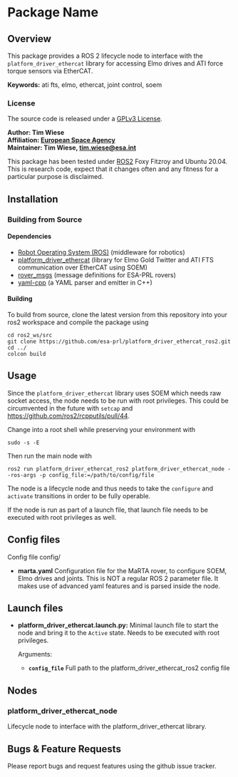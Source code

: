 # Package Name

## Overview

This package provides a ROS 2 lifecycle node to interface with the `platform_driver_ethercat` library for accessing Elmo drives and ATI force torque sensors via EtherCAT.

**Keywords:** ati fts, elmo, ethercat, joint control, soem

### License

The source code is released under a [GPLv3 License](https://www.gnu.org/licenses/gpl-3.0.en.html).

**Author: Tim Wiese<br />
Affiliation: [European Space Agency](https://www.esa.int/)<br />
Maintainer: Tim Wiese, tim.wiese@esa.int**

This package has been tested under [ROS2] Foxy Fitzroy and Ubuntu 20.04. This is research code, expect that it changes often and any fitness for a particular purpose is disclaimed.

## Installation

### Building from Source

#### Dependencies

- [Robot Operating System (ROS)](http://wiki.ros.org) (middleware for robotics)
- [platform_driver_ethercat](https://github.com/esa-prl/drivers-platform_driver_ethercat) (library for Elmo Gold Twitter and ATI FTS communication over EtherCAT using SOEM)
- [rover_msgs](https://github.com/esa-prl/rover_msgs) (message definitions for ESA-PRL rovers)
- [yaml-cpp](https://github.com/jbeder/yaml-cpp) (a YAML parser and emitter in C++)

#### Building

To build from source, clone the latest version from this repository into your ros2 workspace and compile the package using

	cd ros2_ws/src
	git clone https://github.com/esa-prl/platform_driver_ethercat_ros2.git
	cd ../
	colcon build

## Usage

Since the `platform_driver_ethercat` library uses SOEM which needs raw socket access, the node needs to be run with root privileges. This could be circumvented in the future with `setcap` and https://github.com/ros2/rcpputils/pull/44.

Change into a root shell while preserving your environment with

    sudo -s -E

Then run the main node with

	ros2 run platform_driver_ethercat_ros2 platform_driver_ethercat_node --ros-args -p config_file:=/path/to/config/file

The node is a lifecycle node and thus needs to take the `configure` and `activate` transitions in order to be fully operable.

If the node is run as part of a launch file, that launch file needs to be executed with root privileges as well. 

## Config files

Config file config/

* **marta.yaml** Configuration file for the MaRTA rover, to configure SOEM, Elmo drives and joints. This is NOT a regular ROS 2 parameter file. It makes use of advanced yaml features and is parsed inside the node.

## Launch files

* **platform_driver_ethercat.launch.py:** Minimal launch file to start the node and bring it to the `Active` state. Needs to be executed with root privileges.

    Arguments:

    - **`config_file`** Full path to the platform_driver_ethercat_ros2 config file

## Nodes

### platform_driver_ethercat_node

Lifecycle node to interface with the platform_driver_ethercat library.

## Bugs & Feature Requests

Please report bugs and request features using the github issue tracker.

[ROS2]: http://www.ros.org
